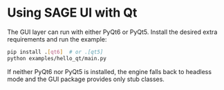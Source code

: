 # Using SAGE UI with Qt

The GUI layer can run with either PyQt6 or PyQt5. Install the desired extra
requirements and run the example:

```bash
pip install .[qt6]  # or .[qt5]
python examples/hello_qt/main.py
```

If neither PyQt6 nor PyQt5 is installed, the engine falls back to headless mode
and the GUI package provides only stub classes.
